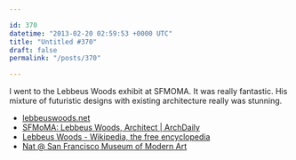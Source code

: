 ```yaml
---

id: 370
datetime: "2013-02-20 02:59:53 +0000 UTC"
title: "Untitled #370"
draft: false
permalink: "/posts/370"

---
```


I went to the Lebbeus Woods exhibit at SFMOMA. It was really fantastic. His mixture of futuristic designs with existing architecture really was stunning. 

 
 * [lebbeuswoods.net](http://lebbeuswoods.net/)
 * [SFMoMA: Lebbeus Woods, Architect | ArchDaily](http://www.archdaily.com/316687/sfmoma-lebbeus-woods-architect/)
 * [Lebbeus Woods - Wikipedia, the free encyclopedia](http://en.wikipedia.org/wiki/Lebbeus_Woods)
 * [Nat @ San Francisco Museum of Modern Art](https://foursquare.com/icco/checkin/5122a72ae4b0af331bc0a78d?s=zi-4y75jf51A_FQAFaP8Oi-QGsE&ref=tw)


